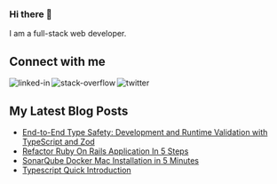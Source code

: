 ### Hi there 👋 

I am a full-stack web developer.


## Connect with me

[<img align="left" alt="linked-in" src="https://img.shields.io/badge/linkedin-%230077B5.svg?&style=for-the-badge&logo=linkedin&logoColor=white" />](https://www.linkedin.com/in/ickarakurt/)
[<img align="left" alt="stack-overflow" src="https://img.shields.io/badge/stack%20overflow-FE7A16?logo=stack-overflow&logoColor=white&style=for-the-badge" />](https://stackoverflow.com/users/7775650/cem-karakurt)
[<img align="left" alt="twitter" src="https://img.shields.io/badge/twitter-%231DA1F2.svg?&style=for-the-badge&logo=twitter&logoColor=white" />](https://twitter.com/ickarakurt)

<br>

## My Latest Blog Posts

- [End-to-End Type Safety: Development and Runtime Validation with TypeScript and Zod](https://www.cemkarakurt.com/blog/end-to-end-type-safety-development-and-runtime-validation-with-typescript-and-zod?utm_source=github_readme)
- [Refactor Ruby On Rails Application In 5 Steps](https://www.cemkarakurt.com/blog/refactoring-ruby-on-rails-application-in-5-steps?utm_source=github_readme)
- [SonarQube Docker Mac Installation in 5 Minutes](https://www.cemkarakurt.com/blog/sonarqube-mac-installation-in-5-minutes?utm_source=github_readme)
- [Typescript Quick Introduction](https://www.cemkarakurt.com/blog/typescript-quick-introduction?utm_source=github_readme)
